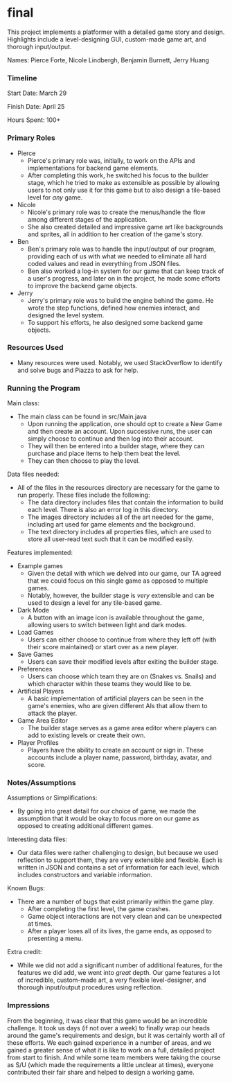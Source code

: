 final
====

This project implements a platformer with a detailed game story and design. Highlights include a level-designing GUI, custom-made game art, and thorough input/output.

Names: Pierce Forte, Nicole Lindbergh, Benjamin Burnett, Jerry Huang


### Timeline

Start Date: March 29

Finish Date: April 25

Hours Spent: 100+

### Primary Roles
- Pierce
    - Pierce's primary role was, initially, to work on the APIs and implementations for backend game elements. 
    - After completing this work, he switched his focus to the builder stage, which he tried to make as extensible as possible by allowing users to not only use it for this game but to also design a tile-based level for *any* game.
- Nicole
    - Nicole's primary role was to create the menus/handle the flow among different stages of the application.
    - She also created detailed and impressive game art like backgrounds and sprites, all in addition to her creation of the game's story.
- Ben
    - Ben's primary role was to handle the input/output of our program, providing each of us with what we needed to eliminate all hard coded values and read in everything from JSON files.
    - Ben also worked a log-in system for our game that can keep track of a user's progress, and later on in the project, he made some efforts to improve the backend game objects.
- Jerry
    - Jerry's primary role was to build the engine behind the game. He wrote the step functions, defined how enemies interact, and designed the level system.
    - To support his efforts, he also designed some backend game objects.

### Resources Used
- Many resources were used. Notably, we used StackOverflow to identify and solve bugs and Piazza to ask for help.

### Running the Program

Main class: 
- The main class can be found in src/Main.java
    - Upon running the application, one should opt to create a New Game and then create an account. Upon successive runs, the user can simply choose to continue and then log into their account.
    - They will then be entered into a builder stage, where they can purchase and place items to help them beat the level.
    - They can then choose to play the level.

Data files needed: 
- All of the files in the resources directory are necessary for the game to run properly. These files include the following:
    - The data directory includes files that contain the information to build each level. There is also an error log in this directory.
    - The images directory includes all of the art needed for the game, including art used for game elements and the background.
    - The text directory includes all properties files, which are used to store all user-read text such that it can be modified easily.

Features implemented:
- Example games
    - Given the detail with which we delved into our game, our TA agreed that we could focus on this single game as opposed to multiple games.
    - Notably, however, the builder stage is *very* extensible and can be used to design a level for any tile-based game.
- Dark Mode
    - A button with an image icon is available throughout the game, allowing users to switch between light and dark modes.
- Load Games
    - Users can either choose to continue from where they left off (with their score maintained) or start over as a new player.
- Save Games
    - Users can save their modified levels after exiting the builder stage.
- Preferences
    - Users can choose which team they are on (Snakes vs. Snails) and which character within these teams they would like to be.
- Artificial Players
    - A basic implementation of artificial players can be seen in the game's enemies, who are given different AIs that allow them to attack the player.
- Game Area Editor
    - The builder stage serves as a game area editor where players can add to existing levels or create their own.
- Player Profiles
    - Players have the ability to create an account or sign in. These accounts include a player name, password, birthday, avatar, and score.
    
### Notes/Assumptions

Assumptions or Simplifications: 
   - By going into great detail for our choice of game, we made the assumption that it would be okay to focus more on our game as opposed to creating additional different games.

Interesting data files: 
   - Our data files were rather challenging to design, but because we used reflection to support them, they are very extensible and flexible. Each is written in JSON and contains a set of information for each level, which includes constructors and variable information.

Known Bugs: 
   - There are a number of bugs that exist primarily within the game play.
       - After completing the first level, the game crashes.
       - Game object interactions are not very clean and can be unexpected at times.
       - After a player loses all of its lives, the game ends, as opposed to presenting a menu.

Extra credit:
   - While we did not add a significant number of additional features, for the features we did add, we went into *great* depth. Our game features a lot of incredible, custom-made art, a very flexible level-designer, and thorough input/output procedures using reflection.


### Impressions  
From the beginning, it was clear that this game would be an incredible challenge. It took us days (if not over a week) to finally wrap our heads around the game's requirements and design, but it was certainly worth all of these efforts. We each gained experience in a number of areas, and we gained a greater sense of what it is like to work on a full, detailed project from start to finish. And while some team members were taking the course as S/U (which made the requirements a little unclear at times), everyone contributed their fair share and helped to design a working game.

